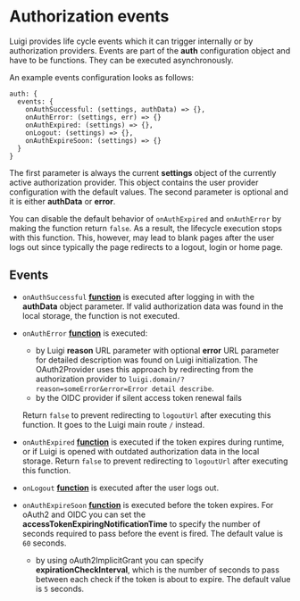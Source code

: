 # Authorization events

Luigi provides life cycle events which it can trigger internally or by authorization providers.
Events are part of the **auth** configuration object and have to be functions. They can be executed asynchronously.

An example events configuration looks as follows:

```
auth: {
  events: {
    onAuthSuccessful: (settings, authData) => {},
    onAuthError: (settings, err) => {}
    onAuthExpired: (settings) => {},
    onLogout: (settings) => {},
    onAuthExpireSoon: (settings) => {}
  }
}
```

The first parameter is always the current **settings** object of the currently active authorization provider.  This object contains the user provider configuration with the default values.
The second parameter is optional and it is either **authData** or **error**.

You can disable the default behavior of `onAuthExpired` and `onAuthError` by making the function return `false`. As a result, the lifecycle execution stops with this function. This, however, may lead to blank pages after the user logs out since typically the page redirects to a logout, login or home page.

## Events

-   `onAuthSuccessful` **[function](https://developer.mozilla.org/docs/Web/JavaScript/Reference/Statements/function)** is executed after logging in with the **authData** object parameter. If valid authorization data was found in the local storage, the function is not executed.
-   `onAuthError` **[function](https://developer.mozilla.org/docs/Web/JavaScript/Reference/Statements/function)** is executed:
    - by Luigi **reason** URL parameter with optional **error** URL parameter for detailed description was found on Luigi initialization. The OAuth2Provider uses this approach by redirecting from the authorization provider to `luigi.domain/?reason=someError&error=Error detail describe`.
    - by the OIDC provider if silent access token renewal fails    

    Return `false` to prevent redirecting to `logoutUrl` after executing this function. It goes to the Luigi main route `/` instead.
-   `onAuthExpired` **[function](https://developer.mozilla.org/docs/Web/JavaScript/Reference/Statements/function)** is executed if the token expires during runtime, or if Luigi is opened with outdated authorization data in the local storage. Return `false` to prevent redirecting to `logoutUrl` after executing this function.
-   `onLogout` **[function](https://developer.mozilla.org/docs/Web/JavaScript/Reference/Statements/function)** is executed after the user logs out.
- `onAuthExpireSoon` **[function](https://developer.mozilla.org/docs/Web/JavaScript/Reference/Statements/function)** is executed before the token expires. For oAuth2 and OIDC you can set the **accessTokenExpiringNotificationTime** to specify the number of seconds required to pass before the event is fired. The default value is `60` seconds.
    - by using oAuth2ImplicitGrant you can specify **expirationCheckInterval**, which is the number of seconds to pass between each check if the token is about to expire. The default value is `5` seconds.

